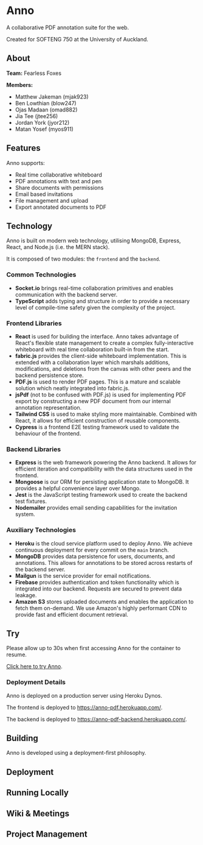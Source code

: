 # Anno
A collaborative PDF annotation suite for the web.

Created for SOFTENG 750 at the University of Auckland.

## About
**Team:** Fearless Foxes

**Members:**
 * Matthew Jakeman (mjak923)
 * Ben Lowthian (blow247)
 * Ojas Madaan (omad882)
 * Jia Tee (jtee256)
 * Jordan York (jyor212)
 * Matan Yosef (myos911)

## Features
Anno supports:

 - Real time collaborative whiteboard
 - PDF annotations with text and pen
 - Share documents with permissions
 - Email based invitations
 - File management and upload
 - Export annotated documents to PDF

## Technology
Anno is built on modern web technology, utilising MongoDB, Express, React, and Node.js (i.e. the MERN stack).

It is composed of two modules: the
`frontend` and the `backend`.

### Common Technologies
 * **Socket.io** brings real-time collaboration primitives and enables communication with the backend server.
 * **TypeScript** adds typing and structure in order to provide a necessary  level of compile-time safety given the complexity of the project.

### Frontend Libraries
 * **React** is used for building the interface. Anno takes advantage of React's flexible state management to create a complex fully-interactive whiteboard with real time collaboration built-in from the start.
 * **fabric.js** provides the client-side whiteboard implementation. This is extended with a collaboration layer which marshals additions, modifications, and deletions from the canvas with other peers and the backend persistence store.
 * **PDF.js** is used to render PDF pages. This is a mature and scalable solution which neatly integrated into fabric.js.
 * **jsPdf** (not to be confused with PDF.js) is used for implementing PDF export by constructing a new PDF document from our internal annotation representation.
 * **Tailwind CSS** is used to make styling more maintainable. Combined with React, it allows for efficient construction of reusable components.
 * **Cypress** is a frontend E2E testing framework used to validate the behaviour of the frontend.

### Backend Libraries
 * **Express** is the web framework powering the Anno backend. It allows for efficient iteration and compatibility with the data structures used in the frontend.
 * **Mongoose** is our ORM for persisting application state to MongoDB. It provides a helpful convenience layer over Mongo.
 * **Jest** is the JavaScript testing framework used to create the backend test fixtures.
 * **Nodemailer** provides email sending capabilities for the invitation system.

### Auxiliary Technologies
 * **Heroku** is the cloud service platform used to deploy Anno. We achieve continuous deployment for every commit on the `main` branch.
 * **MongoDB** provides data persistence for users, documents, and annotations. This allows for annotations to be stored across restarts of the backend server.
 * **Mailgun** is the service provider for email notifications.
 * **Firebase** provides authentication and token functionality which is integrated into our backend. Requests are secured to prevent data leakage.
 * **Amazon S3** stores uploaded documents and enables the application to fetch them on-demand. We use Amazon's highly performant CDN to provide fast and efficient document retrieval.

## Try
Please allow up to 30s when first accessing Anno for the container to resume.

[Click here to try Anno](https://anno-pdf.herokuapp.com/).

### Deployment Details
Anno is deployed on a production server using Heroku Dynos.

The frontend is deployed to https://anno-pdf.herokuapp.com/.

The backend is deployed to https://anno-pdf-backend.herokuapp.com/.


## Building
Anno is developed using a deployment-first philosophy.

## Deployment


## Running Locally


## Wiki & Meetings


## Project Management
